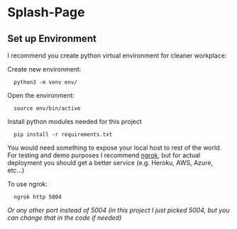 # Splash-Page

## Set up Environment

I recommend you create python virtual environment for cleaner workplace:

Create new environment:
```
  python3 -m venv env/
```
Open the environment:
```
  source env/bin/active
```

Install python modules needed for this project
```
  pip install -r requirements.txt
```

You would need something to expose your local host to rest of the world. For testing and demo purposes I recommend [ngrok](https://dashboard.ngrok.com/get-started/setup), but for actual deployment you should get a better service (e.g. Heroku, AWS, Azure, etc...)

To use ngrok:
```
  ngrok http 5004
```
_Or any other port instead of 5004 (in this project I just picked 5004, but you can change that in the code if needed)_

